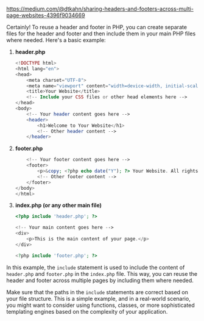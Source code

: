 https://medium.com/@dtkahn/sharing-headers-and-footers-across-multi-page-websites-4396f9034669

Certainly! To reuse a header and footer in PHP, you can create separate files for the header and footer and then include them in your main PHP files where needed. Here's a basic example:

1. **header.php**
   ```php
   <!DOCTYPE html>
   <html lang="en">
   <head>
       <meta charset="UTF-8">
       <meta name="viewport" content="width=device-width, initial-scale=1.0">
       <title>Your Website</title>
       <!-- Include your CSS files or other head elements here -->
   </head>
   <body>
       <!-- Your header content goes here -->
       <header>
           <h1>Welcome to Your Website</h1>
           <!-- Other header content -->
       </header>
   ```

2. **footer.php**
   ```php
       <!-- Your footer content goes here -->
       <footer>
           <p>&copy; <?php echo date("Y"); ?> Your Website. All rights reserved.</p>
           <!-- Other footer content -->
       </footer>
   </body>
   </html>
   ```

3. **index.php (or any other main file)**
   ```php
   <?php include 'header.php'; ?>

   <!-- Your main content goes here -->
   <div>
       <p>This is the main content of your page.</p>
   </div>

   <?php include 'footer.php'; ?>
   ```

In this example, the `include` statement is used to include the content of `header.php` and `footer.php` in the `index.php` file. This way, you can reuse the header and footer across multiple pages by including them where needed.

Make sure that the paths in the `include` statements are correct based on your file structure. This is a simple example, and in a real-world scenario, you might want to consider using functions, classes, or more sophisticated templating engines based on the complexity of your application.
